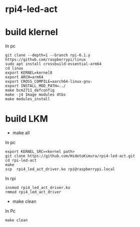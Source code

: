 # rpi4-led-act

# build klernel

In pc
~~~~
git clone --depth=1 --branch rpi-6.1.y https://github.com/raspberrypi/linux
sudo apt install crossbuild-essential-arm64
cd linux
export KERNEL=kernel8
export ARCH=arm64
export CROSS_COMPILE=aarch64-linux-gnu- 
export INSTALL_MOD_PATH=../
make bcm2711_defconfig
make -j4 Image modules dtbs
make modules_install
~~~~

# build LKM

- make all

In pc
~~~~
export KERNEL_SRC=<kernel path>
git clone https://github.com/HidetoKimura/rpi4-led-act.git
cd rpi-led-act
make
scp  rpi4_led_act_driver.ko rpi@raspberrypi.local
~~~~

In rpi
~~~~
insmod rpi4_led_act_driver.ko 
rmmod rpi4_led_act_driver 
~~~~

- make clean

In Pc
~~~~
make clean
~~~~
